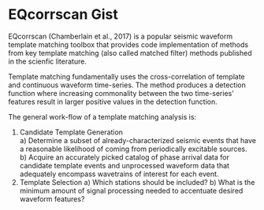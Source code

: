 # EQcorrscan Gist
EQcorrscan (Chamberlain et al., 2017) is a popular seismic waveform template matching toolbox that provides
code implementation of methods from key template matching (also called matched filter) methods published
in the scienfic literature.

Template matching fundamentally uses the cross-correlation of template and continuous waveform time-series.
The method produces a detection function where increasing commonality between the two time-series' features result in
larger positive values in the detection function.

The general work-flow of a template matching analysis is:  
1) Candidate Template Generation  
    a) Determine a subset of already-characterized seismic events that have a reasonable likelihood of coming from periodically excitable sources.  
    b) Acquire an accurately picked catalog of phase arrival data for candidate template events and unprocessed waveform data that adequately encompass wavetrains of interest for each event.
2) Template Selection
    a) Which stations should be included?
    b) What is the minimum amount of signal processing needed to accentuate desired waveform features?
